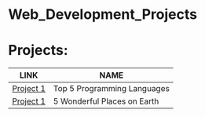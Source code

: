 # Web_Development_Projects
<h1>Projects:</h1>
<table>
  <thead>
    <tr>
      <th>LINK</th>
      <th>NAME</th>
     </tr>
   </thead>
  <tr>
    <td><a href="https://atomworkplace.github.io/Web_Development_Projects/First_Project/">Project 1</a></li></td>
    <td>Top 5 Programming Languages</td>
  </tr>
  <tr>
    <td><a href="https://atomworkplace.github.io/Web_Development_Projects/First_Project/">Project 1</a></li></td>
    <td>5 Wonderful Places on Earth</td>
  </tr>
</table>
